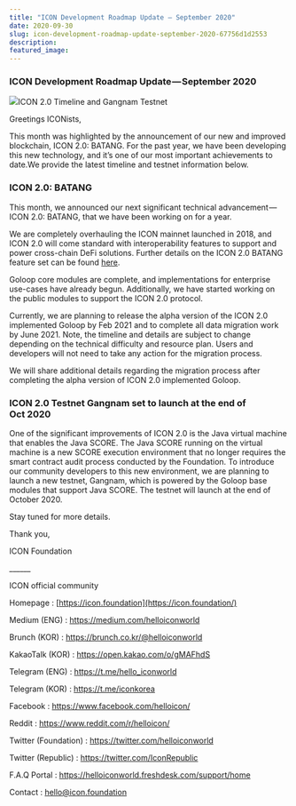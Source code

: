 ```yaml
---
title: "ICON Development Roadmap Update — September 2020"
date: 2020-09-30
slug: icon-development-roadmap-update-september-2020-67756d1d2553
description:
featured_image:
---
```


### ICON Development Roadmap Update — September 2020

![](https://cdn-images-1.medium.com/max/800/1*evi3BiMyGFsVBUOSYf1kOg.png)ICON 2.0 Timeline and Gangnam Testnet

Greetings ICONists,

This month was highlighted by the announcement of our new and improved blockchain, ICON 2.0: BATANG. For the past year, we have been developing this new technology, and it’s one of our most important achievements to date.We provide the latest timeline and testnet information below.

### ICON 2.0: BATANG

This month, we announced our next significant technical advancement — ICON 2.0: BATANG, that we have been working on for a year.

We are completely overhauling the ICON mainnet launched in 2018, and ICON 2.0 will come standard with interoperability features to support and power cross-chain DeFi solutions. Further details on the ICON 2.0 BATANG feature set can be found [here](https://medium.com/helloiconworld/icon-2-0-introducing-a-new-blockchain-software-architecture-based-on-go-8874107a4e58).

Goloop core modules are complete, and implementations for enterprise use-cases have already begun. Additionally, we have started working on the public modules to support the ICON 2.0 protocol.

Currently, we are planning to release the alpha version of the ICON 2.0 implemented Goloop by Feb 2021 and to complete all data migration work by June 2021. Note, the timeline and details are subject to change depending on the technical difficulty and resource plan. Users and developers will not need to take any action for the migration process.

We will share additional details regarding the migration process after completing the alpha version of ICON 2.0 implemented Goloop.

### ICON 2.0 Testnet Gangnam set to launch at the end of Oct 2020

One of the significant improvements of ICON 2.0 is the Java virtual machine that enables the Java SCORE. The Java SCORE running on the virtual machine is a new SCORE execution environment that no longer requires the smart contract audit process conducted by the Foundation. To introduce our community developers to this new environment, we are planning to launch a new testnet, Gangnam, which is powered by the Goloop base modules that support Java SCORE. The testnet will launch at the end of October 2020.

Stay tuned for more details.

Thank you,

ICON Foundation

\_\_\_\_\_\_

ICON official community

Homepage : [https://icon.foundation](https://icon.foundation/)

Medium (ENG) : <https://medium.com/helloiconworld>

Brunch (KOR) : <https://brunch.co.kr/@helloiconworld>

KakaoTalk (KOR) : <https://open.kakao.com/o/gMAFhdS>

Telegram (ENG) : <https://t.me/hello_iconworld>

Telegram (KOR) : <https://t.me/iconkorea>

Facebook : <https://www.facebook.com/helloicon/>

Reddit : <https://www.reddit.com/r/helloicon/>

Twitter (Foundation) : <https://twitter.com/helloiconworld>

Twitter (Republic) : <https://twitter.com/IconRepublic>

F.A.Q Portal : <https://helloiconworld.freshdesk.com/support/home>

Contact : hello@icon.foundation

